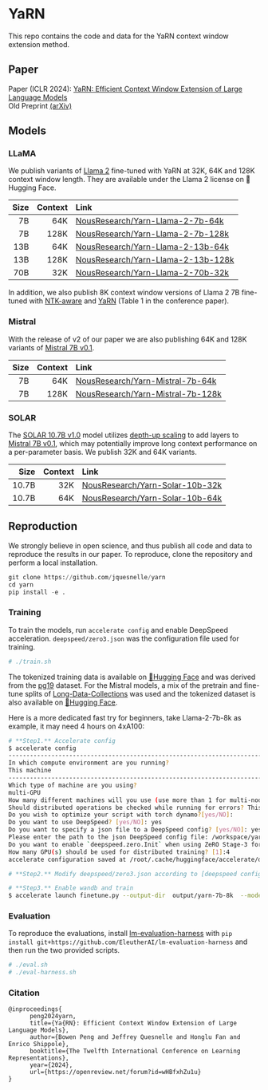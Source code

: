 # YaRN

This repo contains the code and data for the YaRN context window extension method.

## Paper

Paper (ICLR 2024): [YaRN: Efficient Context Window Extension of Large Language Models](https://openreview.net/forum?id=wHBfxhZu1u)  
Old Preprint [(arXiv)](https://arxiv.org/abs/2309.00071)

## Models

### LLaMA

We publish variants of [Llama 2](https://about.fb.com/news/2023/07/llama-2/) fine-tuned with YaRN at 32K, 64K and 128K context window length.
They are available under the Llama 2 license on 🤗 Hugging Face.

| Size | Context | Link   |
| ---: | ------: | :----- |
|   7B |     64K | [NousResearch/Yarn-Llama-2-7b-64k](https://huggingface.co/NousResearch/Yarn-Llama-2-7b-64k)     |
|   7B |    128K | [NousResearch/Yarn-Llama-2-7b-128k](https://huggingface.co/NousResearch/Yarn-Llama-2-7b-128k)   |
|  13B |     64K | [NousResearch/Yarn-Llama-2-13b-64k](https://huggingface.co/NousResearch/Yarn-Llama-2-13b-64k)   |
|  13B |    128K | [NousResearch/Yarn-Llama-2-13b-128k](https://huggingface.co/NousResearch/Yarn-Llama-2-13b-128k) |
|  70B |     32K | [NousResearch/Yarn-Llama-2-70b-32k](https://huggingface.co/NousResearch/Yarn-Llama-2-70b-32k)   |

In addition, we also publish 8K context window versions of Llama 2 7B fine-tuned with [NTK-aware](https://huggingface.co/emozilla/NTK-Llama-2-7b-8k) and [YaRN](https://huggingface.co/emozilla/Yarn-Llama-2-7b-8k) (Table 1 in the conference paper).

### Mistral

With the release of v2 of our paper we are also publishing 64K and 128K variants of [Mistral 7B v0.1](https://huggingface.co/mistralai/Mistral-7B-v0.1).

| Size | Context | Link   |
| ---: | ------: | :----- |
|   7B |     64K | [NousResearch/Yarn-Mistral-7b-64k](https://huggingface.co/NousResearch/Yarn-Mistral-7b-64k)     |
|   7B |    128K | [NousResearch/Yarn-Mistral-7b-128k](https://huggingface.co/NousResearch/Yarn-Mistral-7b-128k)   |

### SOLAR

The [SOLAR 10.7B v1.0](https://huggingface.co/upstage/SOLAR-10.7B-v1.0) model utilizes [depth-up scaling](https://arxiv.org/abs/2312.15166) to add layers to [Mistral 7B v0.1](https://huggingface.co/mistralai/Mistral-7B-v0.1), which may potentially improve long context performance on a per-parameter basis.
We publish 32K and 64K variants.

|    Size | Context | Link   |
| ------: | ------: | :----- |
|   10.7B |     32K | [NousResearch/Yarn-Solar-10b-32k](https://huggingface.co/NousResearch/Yarn-Solar-10b-32k)   |
|   10.7B |     64K | [NousResearch/Yarn-Solar-10b-64k](https://huggingface.co/NousResearch/Yarn-Solar-10b-64k)   |

## Reproduction

We strongly believe in open science, and thus publish all code and data to reproduce the results in our paper.
To reproduce, clone the repository and perform a local installation.

```python
git clone https://github.com/jquesnelle/yarn
cd yarn
pip install -e .
```

### Training

To train the models, run `accelerate config` and enable DeepSpeed acceleration. `deepspeed/zero3.json` was the configuration file used for training.

```sh
# ./train.sh
```

The tokenized training data is available on [🤗Hugging Face](https://huggingface.co/datasets/emozilla/pg_books-tokenized-bos-eos-chunked-65536) and was derived from the [pg19](https://huggingface.co/datasets/emozilla/pg19) dataset.
For the Mistral models, a mix of the pretrain and fine-tune splits of [Long-Data-Collections](https://huggingface.co/datasets/togethercomputer/Long-Data-Collections) was used and the tokenized dataset is also available on [🤗Hugging Face](https://huggingface.co/datasets/emozilla/yarn-train-tokenized-16k-mistral).

Here is a more dedicated fast try for beginners, take Llama-2-7b-8k as example, it may need 4 hours on 4xA100:
```sh
# **Step1.** Accelerate config
$ accelerate config
------------------------------------------------------------------------------------------------------------------------------------------------------------------------
In which compute environment are you running?
This machine                                                                                                                                                            
------------------------------------------------------------------------------------------------------------------------------------------------------------------------
Which type of machine are you using?                                                                                                                                    
multi-GPU                                                                                                                                                               
How many different machines will you use (use more than 1 for multi-node training)? [1]:                                                                                
Should distributed operations be checked while running for errors? This can avoid timeout issues but will be slower. [yes/NO]:                                          
Do you wish to optimize your script with torch dynamo?[yes/NO]:                                                                                                         
Do you want to use DeepSpeed? [yes/NO]: yes                                                                                                                             
Do you want to specify a json file to a DeepSpeed config? [yes/NO]: yes                                                                                                 
Please enter the path to the json DeepSpeed config file: /workspace/yarn/deepspeed/zero3.json                                                                           
Do you want to enable `deepspeed.zero.Init` when using ZeRO Stage-3 for constructing massive models? [yes/NO]: yes
How many GPU(s) should be used for distributed training? [1]:4
accelerate configuration saved at /root/.cache/huggingface/accelerate/default_config.yaml

# **Step2.** Modify deepspeed/zero3.json according to [deepspeed configuration json](https://www.deepspeed.ai/docs/config-json/) in case of OOM

# **Step3.** Enable wandb and train
$ accelerate launch finetune.py --output-dir  output/yarn-7b-8k  --model NousResearch/Llama-2-7b-hf --scaling-factor 2  --wandb ${YOUR_WANDB_PROJECT}  --dataset emozilla/yarn-train-tokenized-8k-llama    --deepspeed
```

### Evaluation

To reproduce the evaluations, install [lm-evaluation-harness](https://github.com/EleutherAI/lm-evaluation-harness) with `pip install git+https://github.com/EleutherAI/lm-evaluation-harness` and then run the two provided scripts.

```sh
# ./eval.sh
# ./eval-harness.sh
```

### Citation

```
@inproceedings{
      peng2024yarn,
      title={Ya{RN}: Efficient Context Window Extension of Large Language Models},
      author={Bowen Peng and Jeffrey Quesnelle and Honglu Fan and Enrico Shippole},
      booktitle={The Twelfth International Conference on Learning Representations},
      year={2024},
      url={https://openreview.net/forum?id=wHBfxhZu1u}
}
```

